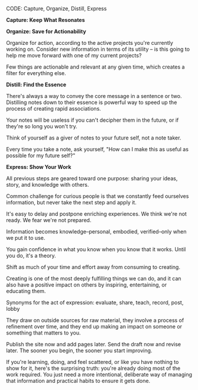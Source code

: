 CODE: Capture, Organize, Distill, Express

**Capture: Keep What Resonates**

**Organize: Save for Actionability**

Organize for action, according to the active projects you're currently working
on. Consider new information in terms of its utility – is this going to help me
move forward with one of my current projects?

Few things are actionable and relevant at any given time, which creates a filter
for everything else.

**Distill: Find the Essence**

There's always a way to convey the core message in a sentence or two. Distilling
notes down to their essence is powerful way to speed up the process of creating
rapid associations.

Your notes will be useless if you can't decipher them in the future, or if
they're so long you won't try.

Think of yourself as a giver of notes to your future self, not a note taker.

Every time you take a note, ask yourself, "How can I make this as useful as
possible for my future self?"

**Express: Show Your Work**

All previous steps are geared toward one purpose: sharing your ideas, story, and
knowledge with others.

Common challenge for curious people is that we constantly feed ourselves
information, but never take the next step and apply it.

It's easy to delay and postpone enriching experiences. We think we're not
ready. We fear we're not prepared.

Information becomes knowledge–personal, embodied, verified–only when we put it
to use.

You gain confidence in what you know when you know that it works. Until you do,
it's a theory.

Shift as much of your time and effort away from consuming to creating.

Creating is one of the most deeply fulfilling things we can do, and it can also
have a positive impact on others by inspiring, entertaining, or educating them.

Synonyms for the act of expression: evaluate, share, teach, record, post, lobby

They draw on outside sources for raw material, they involve a process of
refinement over time, and they end up making an impact on someone or something
that matters to you.

Publish the site now and add pages later. Send the draft now and revise later.
The sooner you begin, the sooner you start improving.

If you're learning, doing, and feel scattered, or like you have nothing to show
for it, here's the surprising truth: you're already doing most of the work
required. You just need a more intentional, deliberate way of managing that
information and practical habits to ensure it gets done.